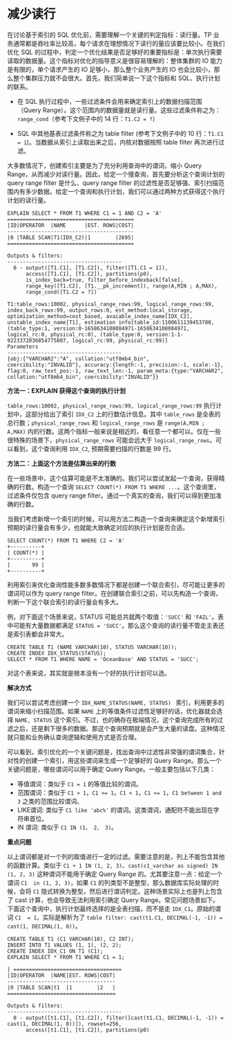 # 减少读行

在讨论基于索引的 SQL 优化前，需要理解一个关键的判定指标：读行量。TP 业务通常都是吞吐率比较高，每个请求在理想情况下读行的量应该要比较小。在我们优化 SQL 的过程中，判定一个优化结果是否足够好的重要指标是：单次执行需要读取的数据量。这个指标对优化的指导意义是很容易理解的：整体集群的 IO 能力是有限的，单个请求产生的 IO 足够小，那么整个业务产生的 IO 也会比较小，那么整个集群压力就不会很大。首先，我们简单说一下这个指标和 SQL、执行计划的联系。

* 在 SQL 执行过程中，一些过滤条件会用来确定索引上的数据扫描范围（Query Range）。这个范围内的数据量就是读行量。这些过滤条件称之为：`range_cond`（参考下文例子中的 14 行：`T1.C2 = ?`）

* SQL 中其他基表过滤条件称之为 table filter (参考下文例子中的 10 行：`T1.C1 = 1`)。当数据从索引上读取出来之后，内核对数据按照 table filter 再次进行过滤。

大多数情况下，创建索引主要是为了充分利用查询中的谓词，缩小 Query Range，从而减少对读行量。因此，给定一个慢查询，首先要分析这个查询计划的 query range filter 是什么、query range filter 的过滤性是否足够强、索引扫描范围内有多少数据。给定一个查询和执行计划，我们可以通过两种方式获得这个执行计划的读行量。

```
EXPLAIN SELECT * FROM T1 WHERE C1 = 1 AND C2 = 'A'
=========================================
|ID|OPERATOR  |NAME      |EST. ROWS|COST|
-----------------------------------------
|0 |TABLE SCAN|T1(IDX_C2)|1        |2695|
=========================================

Outputs & filters:
-------------------------------------
  0 - output([T1.C1], [T1.C2]), filter([T1.C1 = 1]),
      access([T1.C1], [T1.C2]), partitions(p0),
      is_index_back=true, filter_before_indexback[false],
      range_key([T1.C2], [T1.__pk_increment]), range(A,MIN ; A,MAX),
      range_cond([T1.C2 = ?])

T1:table_rows:10002, physical_range_rows:99, logical_range_rows:99, index_back_rows:99, output_rows:0, est_method:local_storage, optimization_method=cost_based, avaiable_index_name[IDX_C2], unstable_index_name[T1], estimation info[table_id:1100611139453780, (table_type:1, version:0-1658634108084971-1658634108084971, logical_rc:0, physical_rc:0), (table_type:0, version:1-1-9223372036854775807, logical_rc:99, physical_rc:99)]
Parameters
-------------------------------------
{obj:{"VARCHAR2":"A", collation:"utf8mb4_bin", coercibility:"INVALID"}, accuracy:{length:-1, precision:-1, scale:-1}, flag:0, raw_text_pos:-1, raw_text_len:-1, param_meta:{type:"VARCHAR2", collation:"utf8mb4_bin", coercibility:"INVALID"}}
```

**方法一：EXPLAIN 获得这个查询的执行计划**

`table_rows:10002, physical_range_rows:99, logical_range_rows:99` 执行计划中，这部分给出了索引 `IDX_C2` 上的行数估计信息。其中 `table_rows` 是全表的总行数；`physical_range_rows` 和 `logical_range_rows` 是 `range(A,MIN ; A,MAX)` 内的行数。这两个指标一般来说是相近的，看任意一个都可以。仅在一些很特殊的场景下，`physical_range_rows` 可能会远大于 `logical_range_rows`。可以看到，这个查询利用 `IDX_C2`, 预期需要扫描的行数是 99 行。

**方法二：上面这个方法是估算出来的行数**

在一些场景中，这个估算可能是不太准确的。我们可以尝试发起一个查询，获得精确的行数。构造一个查询 `SELECT COUNT(*) FROM T1 WHERE ...`。这个查询里，过滤条件仅包含 query range filter。通过一个真实的查询，我们可以得到更加准确的行数。

当我们考虑新增一个索引的时候，可以用方法二构造一个查询来确定这个新增索引预期的读行量会有多少，也就能大致确定对应的执行计划是否合适。

```
SELECT COUNT(*) FROM T1 WHERE C2 = 'A'
+----------+
| COUNT(*) |
+----------+
|       99 |
+----------+
```

利用索引来优化查询性能多数多数情况下都是创建一个联合索引，尽可能让更多的谓词可以作为 query range filter。在创建联合索引之前，可以先构造一个查询，判断一下这个联合索引的读行量会有多大。

例，对下面这个场景来说，STATUS 可能总共就两个取值：`'SUCC'` 和 `'FAIL'`。表中可能有大量数据都满足 `STATUS = 'SUCC'`。那么这个查询的读行量不管走主表还是索引表都会非常大。

```
CREATE TABLE T1 (NAME VARCHAR(10), STATUS VARCHAR(10));
CREATE INDEX IDX_STATUS(STATUS);
SELECT * FROM T1 WHERE NAME = 'OceanBase' AND STATUS = 'SUCC';
```

对这个表来说，其实就是根本没有一个好的执行计划可以选。

**解决方式**

我们可以尝试考虑创建一个 `IDX_NAME_STATUS(NAME, STATUS) ` 索引，利用更多的谓词来缩小扫描范围。如果 `NAME` 上的等值条件过滤性足够好的话，优化器就会选择 `NAME, STATUS` 这个索引。不过，也的确存在极端情况，这个查询完成所有的过滤之后，还是剩下很多的数据。那这个查询预期就是会产生大量的读盘。这种情况就只能和业务确认查询逻辑和使用方式是否合理。

可以看到，索引优化的一个关键问题是，找出查询中过滤性非常强的谓词集合，针对性的创建一个索引，用这些谓词来生成一个足够好的 Query Range。那么一个关键问题是，哪些谓词可以用于确定 Query Range。一般主要包括以下几类：

* 等值谓词：类似于 `C1 = 1` 的等值比较的谓词。 
* 范围谓词：类似于 `C1 > 1`，`C1 >= 1`，`C1 < 1`，`C1 <= 1`，`C1 between 1 and 3` 之类的范围比较谓词。
* LIKE谓词: 类似于 `C1 like 'abc%'` 的谓词。这类谓词，通配符不能出现在字符串首位。
* IN 谓词: 类似于 `C1 IN (1， 2， 3)`。

**重点问题**

以上谓词都是对一个列的取值进行一定的过滤。需要注意的是，列上不能包含其他的函数计算。类似于 `C1 + 1 IN (1, 2, 3)`、`cast(c1_varchar as signed) IN (1, 2, 3)` 这种谓词不能用于确定 Query Range 的。尤其要注意一点：给定一个谓词 `C1  in (1, 2, 3)`，如果 `C1` 的列类型不是整型，那么数据库实际处理的时候，会将 `C1` 隐式转换为整型，然后进行谓词判定。这种场景实际上也是列上包含了 cast 计算，也会导致无法利用索引确定 Query Range。常见问题场景如下。下面这个查询中，执行计划最终选择的是全表扫描，而不是走 `IDX_C1`。原始的谓词 `C1  = 1`，实际是解析为了 `table filter: cast(t1.C1, DECIMAL(-1, -1)) = cast(1, DECIMAL(1, 0))`。

```
CREATE TABLE T1 (C1 VARCHAR(10), C2 INT);
INSERT INTO T1 VALUES (1, 1), (2, 2);
CREATE INDEX IDX_C1 ON T1 (C1);
EXPLAIN SELECT * FROM T1 WHERE C1 = 1;

| ===================================
|ID|OPERATOR  |NAME|EST. ROWS|COST|
-----------------------------------
|0 |TABLE SCAN|t1  |1        |2   |
===================================

Outputs & filters:
-------------------------------------
  0 - output([t1.C1], [t1.C2]), filter([cast(t1.C1, DECIMAL(-1, -1)) = cast(1, DECIMAL(1, 0))]), rowset=256,
      access([t1.C1], [t1.C2]), partitions(p0)
```